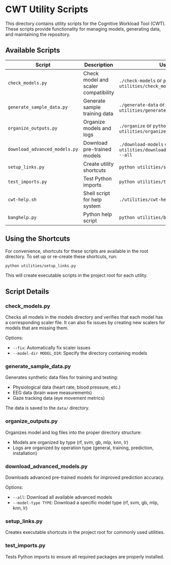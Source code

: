 # CWT Utility Scripts

This directory contains utility scripts for the Cognitive Workload Tool (CWT). These scripts provide functionality for managing models, generating data, and maintaining the repository.

## Available Scripts

| Script | Description | Usage |
|--------|-------------|-------|
| `check_models.py` | Check model and scaler compatibility | `./check-models` or `python utilities/check_models.py --fix` |
| `generate_sample_data.py` | Generate sample training data | `./generate-data` or `python utilities/generate_sample_data.py` |
| `organize_outputs.py` | Organize models and logs | `./organize` or `python utilities/organize_outputs.py` |
| `download_advanced_models.py` | Download pre-trained models | `./download-models` or `python utilities/download_advanced_models.py --all` |
| `setup_links.py` | Create utility shortcuts | `python utilities/setup_links.py` |
| `test_imports.py` | Test Python imports | `python utilities/test_imports.py` |
| `cwt-help.sh` | Shell script for help system | `./utilities/cwt-help.sh` |
| `banghelp.py` | Python help script | `python utilities/banghelp.py` |

## Using the Shortcuts

For convenience, shortcuts for these scripts are available in the root directory. To set up or re-create these shortcuts, run:

```bash
python utilities/setup_links.py
```

This will create executable scripts in the project root for each utility.

## Script Details

### check_models.py

Checks all models in the models directory and verifies that each model has a corresponding scaler file. It can also fix issues by creating new scalers for models that are missing them.

Options:

- `--fix`: Automatically fix scaler issues
- `--model-dir MODEL_DIR`: Specify the directory containing models

### generate_sample_data.py

Generates synthetic data files for training and testing:

- Physiological data (heart rate, blood pressure, etc.)
- EEG data (brain wave measurements)
- Gaze tracking data (eye movement metrics)

The data is saved to the `data/` directory.

### organize_outputs.py

Organizes model and log files into the proper directory structure:

- Models are organized by type (rf, svm, gb, mlp, knn, lr)
- Logs are organized by operation type (general, training, prediction, installation)

### download_advanced_models.py

Downloads advanced pre-trained models for improved prediction accuracy.

Options:

- `--all`: Download all available advanced models
- `--model-type TYPE`: Download a specific model type (rf, svm, gb, mlp, knn, lr)

### setup_links.py

Creates executable shortcuts in the project root for commonly used utilities.

### test_imports.py

Tests Python imports to ensure all required packages are properly installed.
